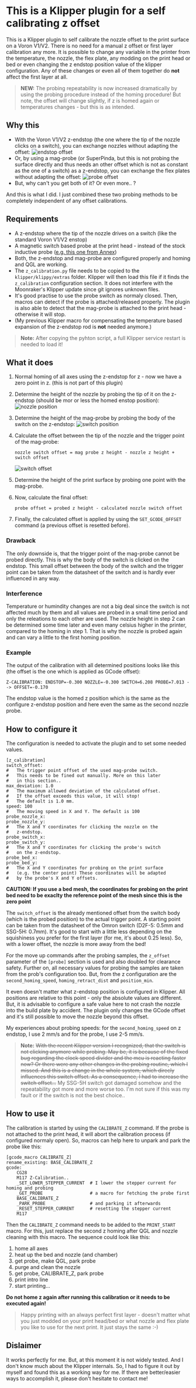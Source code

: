 # This is a Klipper plugin for a self calibrating z offset

This is a Klipper plugin to self calibrate the nozzle offset to the print surface on a
Voron V1/V2. There is no need for a manual z offset or first layer calibration any more.
It is possible to change any variable in the printer from the temperature, the nozzle,
the flex plate, any modding on the print head or bed or even changing the z endstop
position value of the klipper configuration. Any of these changes or even all of them
together do **not** affect the first layer at all.

> **NEW:** The probing repeatability is now increased dramatically by using the probing
> procedure instead of the homing procedure! But note, the offset will change slightly,
> if z is homed again or temperatures changes - but this is as intended.

## Why this

- With the Voron V1/V2 z-endstop (the one where the tip of the nozzle clicks on a switch),
  you can exchange nozzles without adapting the offset:
  ![endstop offset](pictures/endstop-offset.png)
- Or, by using a mag-probe (or SuperPinda, but this is not probing the surface directly
  and thus needs an other offset which is not as constant as the one of a switch)
  as a z-endstop, you can exchange the flex plates without adapting the offset:
  ![probe offset](pictures/probe-offset.png)
- But, why can't you get both of it? Or even more.. ?

And this is what I did. I just combined these two probing methods to be completely
independent of any offset calibrations.

## Requirements

- A z-endstop where the tip of the nozzle drives on a switch (like the standard
  Voron V1/V2 enstop)
- A magnetic switch based probe at the print head - instead of the stock inductive probe
  ([e.g. this one from Annex](https://github.com/Annex-Engineering/Annex-Engineering_Other_Printer_Mods/tree/master/VORON_Printers/VORON_V2dot4/Afterburner%2BMagnetic_Probe_X_Carriage_Dual_MGN9))
- Both, the z-endstop and mag-probe are configured properly and homing and QGL are working.
- The `z_calibration.py` file needs to be copied to the `klipper/klippy/extras` folder.
  Klipper will then load this file if it finds the `z_calibration` configuration section.
  It does not interfere with the Moonraker's Klipper update since git ignores unknown
  files.
- It's good practise to use the probe switch as normaly closed. Then, macros can detect
  if the probe is attached/released properly. The plugin is also able to detect that
  the mag-probe is attached to the print head - otherwise it will stop.
- (My previous Klipper macro for compensating the temperature based expansion of the
  z-endstop rod is **not** needed anymore.)

> **Note:** After copying the pyhton script, a full Klipper service restart is needed to
> load it!

## What it does

1. Normal homing of all axes using the z-endstop for z - now we have a zero point in z.
   (this is not part of this plugin)
2. Determine the height of the nozzle by probing the tip of it on the z-endstop
   (should be mor or less the homed enstop position):
   ![nozzle position](pictures/nozzle-position.png)
3. Determine the height of the mag-probe by probing the body of the switch on the
   z-endstop:
   ![switch position](pictures/switch-position.png)
4. Calculate the offset between the tip of the nozzle and the trigger point of the
   mag-probe:

   `nozzle switch offset = mag probe z height - nozzle z height + switch offset`

   ![switch offset](pictures/switch-offset.png)
5. Determine the height of the print surface by probing one point with the mag-probe.
6. Now, calculate the final offset:

   `probe offset = probed z height - calculated nozzle switch offset`

7. Finally, the calculated offset is applied by using the `SET_GCODE_OFFSET` command
   (a previous offset is resetted before).

### Drawback

The only downside is, that the trigger point of the mag-probe cannot be probed directly.
This is why the body of the switch is clicked on the endstop. This small offset between the
body of the switch and the trigger point can be taken from the datasheet of the switch and
is hardly ever influenced in any way.

### Interference

Temperature or humindity changes are not a big deal since the switch is not affected much
by them and all values are probed in a small time period and only the releations to each
other are used. The nozzle height in step 2 can be determined some time later and even
many celsius higher in the printer, compared to the homing in step 1. That is why the
nozzle is probed again and can vary a little to the first homing position.

### Example

The output of the calibration with all determined positions looks like this
(the offset is the one which is applied as GCode offset):

```
Z-CALIBRATION: ENDSTOP=-0.300 NOZZLE=-0.300 SWITCH=6.208 PROBE=7.013 --> OFFSET=-0.170
```

The endstop value is the homed z position which is the same as the configure
z-endstop position and here even the same as the second nozzle probe.

## How to configure it

The configuration is needed to activate the plugin and to set some needed values.

```
[z_calibration]
switch_offset:
#   The trigger point offset of the used mag-probe switch.
#   This needs to be fined out manually. More on this later
#   in this section..
max_deviation: 1.0
#   The maximum allowed deviation of the calculated offset.
#   If the offset exceeds this value, it will stop!
#   The default is 1.0 mm.
speed: 100
#   The moving speed in X and Y. The default is 100
probe_nozzle_x:
probe_nozzle_y:
#   The X and Y coordinates for clicking the nozzle on the
#   z-endstop.
probe_switch_x:
probe_switch_y:
#   The X and Y coordinates for clicking the probe's switch
#   on the z-endstop.
probe_bed_x:
probe_bed_y:
#   The X and Y coordinates for probing on the print surface
#   (e.g. the center point) These coordinates will be adapted
#   by the probe's X and Y offsets.
```

**CAUTION: If you use a bed mesh, the coordinates for probing on the print bed need to be
exaclty the reference point of the mesh since this is the zero point**

The `switch_offset` is the already mentioned offset from the switch body (which is the
probed position) to the actual trigger point. A starting point can be taken from the
datasheet of the Omron switch (D2F-5: 0.5mm and SSG-5H: 0.7mm). It's good to start with
a little less depending on the squishiness you prefer for the first layer (for me, it's about
0.25 less). So, with a lower offset, the nozzle is more away from the bed!

For the move up commands after the probing samples, the `z_offset` parameter of the `[probe]`
section is used and also doubled for clearance safety. Further on, all necessary values for
probing the samples are taken from the prob's configuration too. But, from the z configuration
are the `second_homing_speed`, `homing_retract_dist` and `position_min`.

It even doesn't matter what z-endstop position is configured in Klipper. All positions are
relative to this point - only the absolute values are different. But, it is advisable to
configure a safe value here to not crash the nozzle into the build plate by accident. The
plugin only changes the GCode offset and it's still possible to move the nozzle beyond this
offset.

My experiences about probing speeds: for the `second_homing_speed` on z endstop, I use
2 mm/s and for the probe, I use 2-5 mm/s.

> **Note:** ~~With the recent Klipper version I recognized, that the switch is not clicking
> anymore while probing. May be, it is because of the fixed bug regarding the clock speed
> divider and the mcu is reacting faster now? Or there were any other changes in the
> probing routine, which I missed. And this is a change in the whole system, which direcly
> influences this switch offset. As a consequence, I had to increase the switch offset...~~
> My SSG-5H switch got damaged somehow and the repeatability got more and more worse too.
> I'm not sure if this was my fault or if the switch is not the best choice..

## How to use it

The calibration is started by using the `CALIBRATE_Z` command. If the probe is not attached
to the print head, it will abort the calibration process (if configured normaly open). So,
macros can help here to unpark and park the probe like this:

```
[gcode_macro CALIBRATE_Z]
rename_existing: BASE_CALIBRATE_Z
gcode:
    CG28
    M117 Z-Calibration..
    _SET_LOWER_STEPPER_CURRENT  # I lower the stepper current for homing and probing 
    _GET_PROBE                  # a macro for fetching the probe first
    BASE_CALIBRATE_Z
    _PARK_PROBE                 # and parking it afterwards
    _RESET_STEPPER_CURRENT      # resetting the stepper current
    M117
```

Then the `CALIBRATE_Z` command needs to be added to the `PRINT_START` macro. For this,
just replace the second z homing after QGL and nozzle cleaning with this macro. The
sequence could look like this:

1. home all axes
2. heat up the bed and nozzle (and chamber)
3. get probe, make QGL, park probe
4. purge and clean the nozzle
5. get probe, CALIBRATE_Z, park probe
6. print intro line
7. start printing...

**Do not home z again after running this calibration or it needs to be executed again!**

> Happy printing with an always perfect first layer - doesn't matter what you just
> modded on your print head/bed or what nozzle and flex plate you like to use for the next
> print. It just stays the same :-)

## Dislaimer

It works perfectly for me. But, at this moment it is not widely tested. And I don't know
much about the Klipper internals. So, I had to figure it out by myself and found this as a
working way for me. If there are better/easier ways to accomplish it, please don't
hesitate to contact me!
